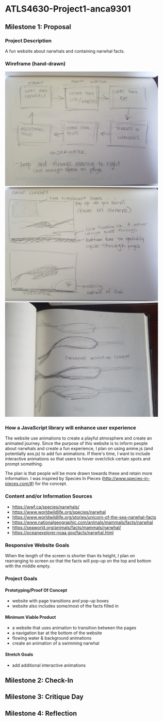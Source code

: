 # ATLS4630-Project1-anca9301
 
## Milestone 1: Proposal

### Project Description
A fun website about narwhals and containing narwhal facts.

### Wireframe (hand-drawn)
![website_layout_concept](/blogPhotos/website_layout_concept.jpg)
![webpage_layout_concept](/blogPhotos/webpage_concept.jpg)
![swimming_animation_concept](/blogPhotos/swim_animation_concept.jpg)

### How a JavaScript library will enhance user experience

The website use animations to create a playful atmosphere and create an animated journey. Since the purpose of this website is to inform people about narwhals and create a fun experience, I plan on using anime.js (and potentially aos.js) to add fun animations. If there's time, I want to include interactive animations so that users to hover over/click certain spots and prompt something.  

The plan is that people will be more drawn towards these and retain more information. I was inspired by Species In Pieces (http://www.species-in-pieces.com/#) for the concept.

### Content and/or Information Sources
- https://wwf.ca/species/narwhals/
- https://www.worldwildlife.org/species/narwhal
- https://www.worldwildlife.org/stories/unicorn-of-the-sea-narwhal-facts 
- https://www.nationalgeographic.com/animals/mammals/facts/narwhal
- https://seaworld.org/animals/facts/mammals/narwhal/
- https://oceanexplorer.noaa.gov/facts/narwhal.html

### Responsive Website Goals
When the length of the screen is shorter than its height, I plan on rearranging to screen so that the facts will pop-up on the top and bottom with the middle empty.

### Project Goals
#### Prototyping/Proof Of Concept
- website with page transitions and pop-up boxes
- website also includes some/most of the facts filled in

#### Minimum Viable Product
- a website that uses animation to transition between the pages
- a navigation bar at the bottom of the website
- flowing water & background animations
- create an animation of a swimming narwhal

#### Stretch Goals
- add additional interactive animations

## Milestone 2: Check-In


## Milestone 3: Critique Day


## Milestone 4: Reflection